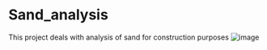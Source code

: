 # Sand_analysis
This project deals with analysis of sand for construction purposes
![image](https://github.com/user-attachments/assets/2e89ea3d-f41b-43d2-a02e-da7e342cb6d9)
